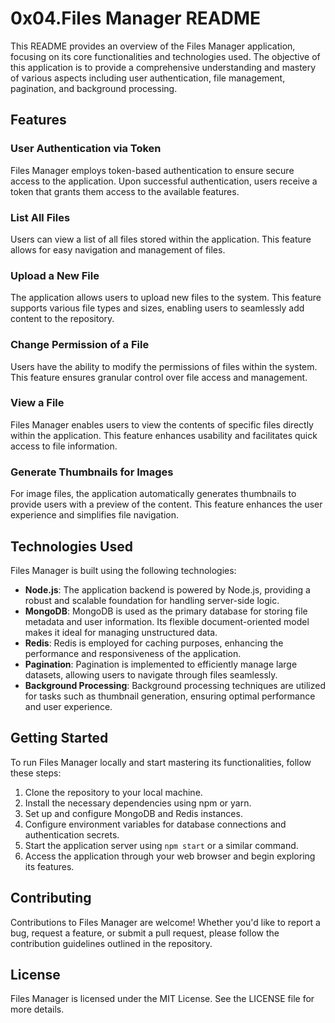 # 0x04.Files Manager README

This README provides an overview of the Files Manager application, focusing on its core functionalities and technologies used. The objective of this application is to provide a comprehensive understanding and mastery of various aspects including user authentication, file management, pagination, and background processing.

## Features

### User Authentication via Token

Files Manager employs token-based authentication to ensure secure access to the application. Upon successful authentication, users receive a token that grants them access to the available features.

### List All Files

Users can view a list of all files stored within the application. This feature allows for easy navigation and management of files.

### Upload a New File

The application allows users to upload new files to the system. This feature supports various file types and sizes, enabling users to seamlessly add content to the repository.

### Change Permission of a File

Users have the ability to modify the permissions of files within the system. This feature ensures granular control over file access and management.

### View a File

Files Manager enables users to view the contents of specific files directly within the application. This feature enhances usability and facilitates quick access to file information.

### Generate Thumbnails for Images

For image files, the application automatically generates thumbnails to provide users with a preview of the content. This feature enhances the user experience and simplifies file navigation.

## Technologies Used

Files Manager is built using the following technologies:

- **Node.js**: The application backend is powered by Node.js, providing a robust and scalable foundation for handling server-side logic.
- **MongoDB**: MongoDB is used as the primary database for storing file metadata and user information. Its flexible document-oriented model makes it ideal for managing unstructured data.
- **Redis**: Redis is employed for caching purposes, enhancing the performance and responsiveness of the application.
- **Pagination**: Pagination is implemented to efficiently manage large datasets, allowing users to navigate through files seamlessly.
- **Background Processing**: Background processing techniques are utilized for tasks such as thumbnail generation, ensuring optimal performance and user experience.

## Getting Started

To run Files Manager locally and start mastering its functionalities, follow these steps:

1. Clone the repository to your local machine.
2. Install the necessary dependencies using npm or yarn.
3. Set up and configure MongoDB and Redis instances.
4. Configure environment variables for database connections and authentication secrets.
5. Start the application server using `npm start` or a similar command.
6. Access the application through your web browser and begin exploring its features.

## Contributing

Contributions to Files Manager are welcome! Whether you'd like to report a bug, request a feature, or submit a pull request, please follow the contribution guidelines outlined in the repository.

## License

Files Manager is licensed under the MIT License. See the LICENSE file for more details.
